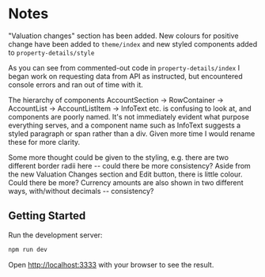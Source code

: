 # Notes

"Valuation changes" section has been added. New colours for positive change have been added to `theme/index` and new styled components added to `property-details/style`

As you can see from commented-out code in `property-details/index` I began work on requesting data from API as instructed, but encountered console errors and ran out of time with it.

The hierarchy of components AccountSection -> RowContainer -> AccountList -> AccountListItem -> InfoText etc. is confusing to look at, and components are poorly named. It's not immediately evident what purpose everything serves, and a component name such as InfoText suggests a styled paragraph or span rather than a div. Given more time I would rename these for more clarity.

Some more thought could be given to the styling, e.g. there are two different border radii here -- could there be more consistency? Aside from the new Valuation Changes section and Edit button, there is little colour. Could there be more? Currency amounts are also shown in two different ways, with/without decimals -- consistency?

## Getting Started

Run the development server:

```bash
npm run dev
```

Open [http://localhost:3333](http://localhost:3333) with your browser to see the result.

